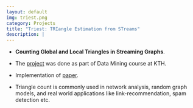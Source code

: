 ```yaml
---
layout: default
img: triest.png
category: Projects
title: "Triest: TRIangle Estimation from STreams"
description: |
---
```


* **Counting Global and Local Triangles in Streaming Graphs**.

* The [project](https://github.com/akash13singh/Triest/) was done as part of Data Mining course at KTH. 


* Implementation of [paper](http://www.kdd.org/kdd2016/subtopic/view/triest-counting-local-and-global-triangles-in-fully-dynamic-streams-with-fi).

* Triangle count is commonly used in network analysis, random graph models, and real world applications like link-recommendation, spam detection etc.
